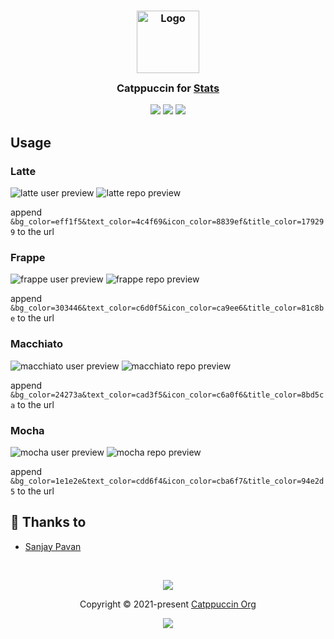 <h3 align="center">
	<img src="https://raw.githubusercontent.com/catppuccin/catppuccin/main/assets/logos/exports/1544x1544_circle.png" width="100" alt="Logo"/><br/>
	<img src="https://raw.githubusercontent.com/catppuccin/catppuccin/main/assets/misc/transparent.png" height="30" width="0px"/>
	Catppuccin for <a href="https://github.com/anuraghazra/github-readme-stats">Stats</a>
	<img src="https://raw.githubusercontent.com/catppuccin/catppuccin/main/assets/misc/transparent.png" height="30" width="0px"/>
</h3>

<p align="center">
    <a href="https://github.com/catppuccin/github-readme-stats/stargazers"><img src="https://img.shields.io/github/stars/catppuccin/github-readme-stats?colorA=363a4f&colorB=b7bdf8&style=for-the-badge"></a>
    <a href="https://github.com/catppuccin/github-readme-stats/issues"><img src="https://img.shields.io/github/issues/catppuccin/github-readme-stats?colorA=363a4f&colorB=f5a97f&style=for-the-badge"></a>
    <a href="https://github.com/catppuccin/github-readme-stats/contributors"><img src="https://img.shields.io/github/contributors/catppuccin/github-readme-stats?colorA=363a4f&colorB=a6da95&style=for-the-badge"></a>
</p>

## Usage

### Latte

![latte user preview](https://github-readme-stats.vercel.app/api?username=Pocco81&show_icons=true&bg_color=eff1f5&text_color=4c4f69&icon_color=8839ef&title_color=179299)
![latte repo preview](https://github-readme-stats.vercel.app/api/pin/?username=catppuccin&repo=catppuccin&bg_color=eff1f5&text_color=4c4f69&icon_color=8839ef&title_color=179299)

append `&bg_color=eff1f5&text_color=4c4f69&icon_color=8839ef&title_color=179299` to the url

### Frappe

![frappe user preview](https://github-readme-stats.vercel.app/api?username=Pocco81&show_icons=true&bg_color=303446&text_color=c6d0f5&icon_color=ca9ee6&title_color=81c8be)
![frappe repo preview](https://github-readme-stats.vercel.app/api/pin/?username=catppuccin&repo=catppuccin&bg_color=303446&text_color=c6d0f5&icon_color=ca9ee6&title_color=81c8be)

append `&bg_color=303446&text_color=c6d0f5&icon_color=ca9ee6&title_color=81c8be` to the url

### Macchiato

![macchiato user preview](https://github-readme-stats.vercel.app/api?username=Pocco81&show_icons=true&bg_color=24273a&text_color=cad3f5&icon_color=c6a0f6&title_color=8bd5ca)
![macchiato repo preview](https://github-readme-stats.vercel.app/api/pin/?username=catppuccin&repo=catppuccin&bg_color=24273a&text_color=cad3f5&icon_color=c6a0f6&title_color=8bd5ca)

append `&bg_color=24273a&text_color=cad3f5&icon_color=c6a0f6&title_color=8bd5ca` to the url

### Mocha

![mocha user preview](https://github-readme-stats.vercel.app/api?username=Pocco81&show_icons=true&bg_color=1e1e2e&text_color=cdd6f4&icon_color=cba6f7&title_color=94e2d5)
![mocha repo preview](https://github-readme-stats.vercel.app/api/pin/?username=catppuccin&repo=catppuccin&bg_color=1e1e2e&text_color=cdd6f4&icon_color=cba6f7&title_color=94e2d5)

append `&bg_color=1e1e2e&text_color=cdd6f4&icon_color=cba6f7&title_color=94e2d5` to the url

## 💝 Thanks to

- [Sanjay Pavan](https://github.com/WitherCubes)

&nbsp;

<p align="center"><img src="https://raw.githubusercontent.com/catppuccin/catppuccin/main/assets/footers/gray0_ctp_on_line.svg?sanitize=true" /></p>
<p align="center">Copyright &copy; 2021-present <a href="https://github.com/catppuccin" target="_blank">Catppuccin Org</a>
<p align="center"><a href="https://github.com/catppuccin/catppuccin/blob/main/LICENSE"><img src="https://img.shields.io/static/v1.svg?style=for-the-badge&label=License&message=MIT&logoColor=d9e0ee&colorA=363a4f&colorB=b7bdf8"/></a></p>
